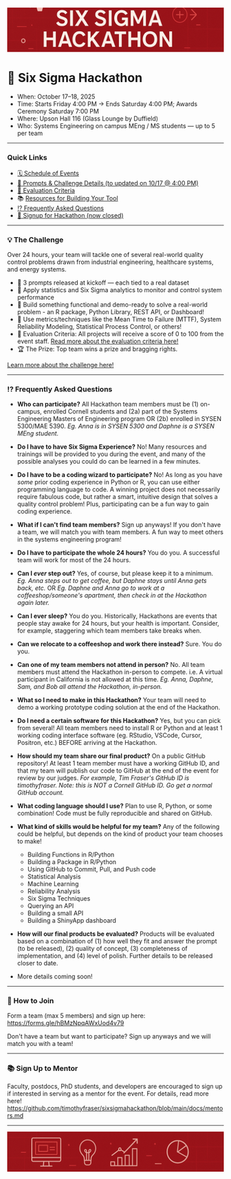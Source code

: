 ![](docs/images/banner_thin.png)

# 🎯 Six Sigma Hackathon

- When: October 17–18, 2025
- Time: Starts Friday 4:00 PM → Ends Saturday 4:00 PM; Awards Ceremony Saturday 7:00 PM
- Where: Upson Hall 116 (Glass Lounge by Duffield)
- Who: Systems Engineering on campus MEng / MS students — up to 5 per team
 
---

### Quick Links

- [🗓️ Schedule of Events](https://github.com/timothyfraser/sixsigmahackathon/blob/main/docs/schedule.md)
- [💬 Prompts & Challenge Details (to updated on 10/17 @ 4:00 PM)](https://github.com/timothyfraser/sixsigmahackathon/blob/main/docs/prompts.md)
- [🔢 Evaluation Criteria](https://github.com/timothyfraser/sixsigmahackathon/blob/main/docs/criteria.md)
- 📚 [Resources for Building Your Tool](https://github.com/timothyfraser/sixsigmahackathon/blob/main/docs/resources.md)
- [⁉️ Frequently Asked Questions](https://github.com/timothyfraser/sixsigmahackathon/tree/main?tab=readme-ov-file#%EF%B8%8F-frequently-asked-questions)
- [👥 Signup for Hackathon (now closed)](https://forms.gle/hBMzNpqAWxUod4v79)

---

### 💡 The Challenge

Over 24 hours, your team will tackle one of several real-world quality control problems drawn from industrial engineering, healthcare systems, and energy systems.

- 🧩 3 prompts released at kickoff — each tied to a real dataset
- 🧰 Apply statistics and Six Sigma analytics to monitor and control system performance
- 🧱 Build something functional and demo-ready to solve a real-world problem - an R package, Python Library, REST API, or Dashboard!
- 🔧 Use metrics/techniques like the Mean Time to Failure (MTTF), System Reliability Modeling, Statistical Process Control, or others!
- 🔢 Evaluation Criteria: All projects will receive a score of 0 to 100 from the event staff. [Read more about the evaluation criteria here!](https://github.com/timothyfraser/sixsigmahackathon/blob/main/docs/criteria.md)
- 🏆 The Prize: Top team wins a prize and bragging rights.

[Learn more about the challenge here!](https://github.com/timothyfraser/sixsigmahackathon/blob/main/docs/prompts.md)

---


### ⁉️ Frequently Asked Questions 

- **Who can participate?** All Hackathon team members must be (1) on-campus, enrolled Cornell students and (2a) part of the Systems Engineering Masters of Engineering program OR (2b) enrolled in SYSEN 5300/MAE 5390.
*Eg. Anna is in SYSEN 5300 and Daphne is a SYSEN MEng student.*

- **Do I have to have Six Sigma Experience?** No! Many resources and trainings will be provided to you during the event, and many of the possible analyses you could do can be learned in a few minutes.

- **Do I have to be a coding wizard to participate?** No! As long as you have *some* prior coding experience in Python or R, you can use either programming language to code. A winning project does not necessarily require fabulous code, but rather a smart, intuitive design that solves a quality control problem! Plus, participating can be a fun way to gain coding experience.

- **What if I can't find team members?** Sign up anyways! If you don't have a team, we will match you with team members. A fun way to meet others in the systems engineering program!

- **Do I have to participate the whole 24 hours?** You do you. A successful team will work for most of the 24 hours.

- **Can I *ever* step out?** Yes, of course, but please keep it to a minimum.
*Eg. Anna steps out to get coffee, but Daphne stays until Anna gets back, etc.* OR *Eg. Daphne and Anna go to work at a coffeeshop/someone's apartment, then check in at the Hackathon again later.*

- **Can I ever sleep?** You do you. Historically, Hackathons are events that people stay awake for 24 hours, but your health is important. Consider, for example, staggering which team members take breaks when.

- **Can we relocate to a coffeeshop and work there instead?** Sure. You do you.

- **Can one of my team members not attend in person?** No. All team members must attend the Hackathon in-person to compete. i.e. A virtual participant in California is not allowed at this time.
*Eg. Anna, Daphne, Sam, and Bob all attend the Hackathon, in-person.*

- **What so I need to make in this Hackathon?** Your team will need to demo a working prototype coding solution at the end of the Hackathon.

- **Do I need a certain software for this Hackathon?** Yes, but you can pick from several! All team members need to install R or Python and at least 1 working coding interface software (eg. RStudio, VSCode, Cursor, Positron, etc.) BEFORE arriving at the Hackathon.

- **How should my team share our final product?** On a public GitHub repository! At least 1 team member must have a working GitHub ID, and that my team will publish our code to GitHub at the end of the event for review by our judges. 
*For example, Tim Fraser's GitHub ID is timothyfraser. Note: this is NOT a Cornell GitHub ID. Go get a normal GitHub account.*

- **What coding language should I use?** Plan to use R, Python, or some combination! Code must be fully reproducible and shared on GitHub.

- **What kind of skills would be helpful for my team?** Any of the following could be helpful, but depends on the kind of product your team chooses to make!
   - Building Functions in R/Python
   - Building a Package in R/Python
   - Using GitHub to Commit, Pull, and Push code
   - Statistical Analysis
   - Machine Learning
   - Reliability Analysis
   - Six Sigma Techniques
   - Querying an API
   - Building a small API
   - Building a ShinyApp dashboard 

- **How will our final products be evaluated?** Products will be evaluated based on a combination of (1) how well they fit and answer the prompt (to be released), (2) quality of concept, (3) completeness of implementation, and (4) level of polish. Further details to be released closer to date.

- More details coming soon!

---


### 👥 How to Join
Form a team (max 5 members) and sign up here: https://forms.gle/hBMzNpqAWxUod4v79

Don't have a team but want to participate? Sign up anyways and we will match you with a team!

--- 

### 📚 Sign Up to Mentor

Faculty, postdocs, PhD students, and developers are encouraged to sign up if interested in serving as a mentor for the event. For details, read more here!
https://github.com/timothyfraser/sixsigmahackathon/blob/main/docs/mentors.md

---

![](docs/images/banner_icons.png)

